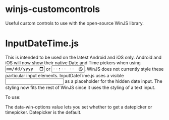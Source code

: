 winjs-customcontrols
====================

Useful custom controls to use with the open-source WinJS library.

InputDateTime.js
================
This is intended to be used on the latest Android and iOS only.  Android and iOS will now show their native Date and Time pickers when using <input type="date"> or <input type="time">.  WinJS does not currently style these particular input elements.  InputDateTime.js uses a visible <input type="text"> as a placeholder for the hidden date input.  The styling now fits the rest of WinJS since it uses the styling of a text input.

To use:

<div data-win-options="{type: 'date'}"
     data-win-control="WinJS.UI.InputDateTime"
     data-win-bind="winControl.currentInput: dataContext.date;
                    winControl.oninputChanged: dateChangedCommandBind"></div>
                                  
<div data-win-options="{type: 'time'}"
     data-win-control="WinJS.UI.InputDateTime"
     data-win-bind="winControl.currentInput: dataContext.time;
                    winControl.oninputChanged: timeChangedCommandBind"></div>
                    
The data-win-options value lets you set whether to get a datepicker or timepicker.  Datepicker is the default.
